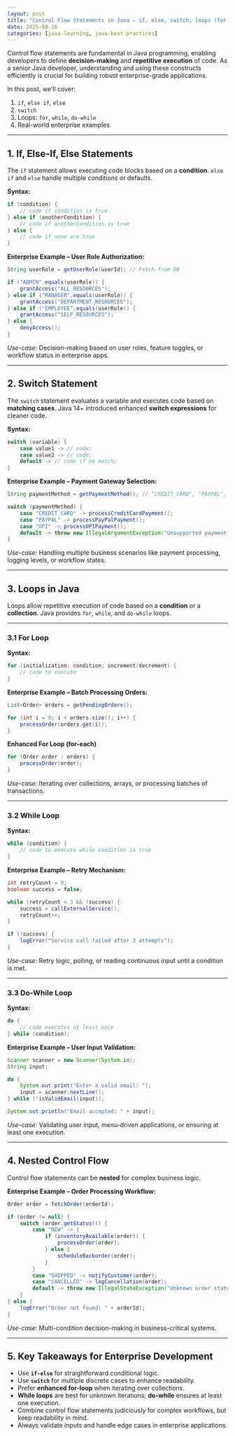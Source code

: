 ```yaml
---
layout: post
title: "Control Flow Statements in Java – if, else, switch, loops (for, while, do-while)"
date: 2025-08-16
categories: [java-learning, java-best-practices]
---
```

Control flow statements are fundamental in Java programming, enabling developers to define **decision-making** and **repetitive execution** of code. As a senior Java developer, understanding and using these constructs efficiently is crucial for building robust enterprise-grade applications.

In this post, we'll cover:

1. `if`, `else if`, `else`
2. `switch`
3. Loops: `for`, `while`, `do-while`
4. Real-world enterprise examples

---

## 1. If, Else-If, Else Statements

The `if` statement allows executing code blocks based on a **condition**. `else if` and `else` handle multiple conditions or defaults.

**Syntax:**

```java
if (condition) {
    // code if condition is true
} else if (anotherCondition) {
    // code if anotherCondition is true
} else {
    // code if none are true
}
```

**Enterprise Example – User Role Authorization:**

```java
String userRole = getUserRole(userId); // Fetch from DB

if ("ADMIN".equals(userRole)) {
    grantAccess("ALL_RESOURCES");
} else if ("MANAGER".equals(userRole)) {
    grantAccess("DEPARTMENT_RESOURCES");
} else if ("EMPLOYEE".equals(userRole)) {
    grantAccess("SELF_RESOURCES");
} else {
    denyAccess();
}
```

*Use-case:* Decision-making based on user roles, feature toggles, or workflow status in enterprise apps.

---

## 2. Switch Statement

The `switch` statement evaluates a variable and executes code based on **matching cases**. Java 14+ introduced enhanced **switch expressions** for cleaner code.

**Syntax:**

```java
switch (variable) {
    case value1 -> // code;
    case value2 -> // code;
    default -> // code if no match;
}
```

**Enterprise Example – Payment Gateway Selection:**

```java
String paymentMethod = getPaymentMethod(); // "CREDIT_CARD", "PAYPAL", "UPI"

switch (paymentMethod) {
    case "CREDIT_CARD" -> processCreditCardPayment();
    case "PAYPAL" -> processPayPalPayment();
    case "UPI" -> processUPIPayment();
    default -> throw new IllegalArgumentException("Unsupported payment method");
}
```

*Use-case:* Handling multiple business scenarios like payment processing, logging levels, or workflow states.

---

## 3. Loops in Java

Loops allow repetitive execution of code based on a **condition** or a **collection**. Java provides `for`, `while`, and `do-while` loops.

---

### 3.1 For Loop

**Syntax:**

```java
for (initialization; condition; increment/decrement) {
    // code to execute
}
```

**Enterprise Example – Batch Processing Orders:**

```java
List<Order> orders = getPendingOrders();

for (int i = 0; i < orders.size(); i++) {
    processOrder(orders.get(i));
}
```

**Enhanced For Loop (for-each)**

```java
for (Order order : orders) {
    processOrder(order);
}
```

*Use-case:* Iterating over collections, arrays, or processing batches of transactions.

---

### 3.2 While Loop

**Syntax:**

```java
while (condition) {
    // code to execute while condition is true
}
```

**Enterprise Example – Retry Mechanism:**

```java
int retryCount = 0;
boolean success = false;

while (retryCount < 3 && !success) {
    success = callExternalService();
    retryCount++;
}

if (!success) {
    logError("Service call failed after 3 attempts");
}
```

*Use-case:* Retry logic, polling, or reading continuous input until a condition is met.

---

### 3.3 Do-While Loop

**Syntax:**

```java
do {
    // code executes at least once
} while (condition);
```

**Enterprise Example – User Input Validation:**

```java
Scanner scanner = new Scanner(System.in);
String input;

do {
    System.out.print("Enter a valid email: ");
    input = scanner.nextLine();
} while (!isValidEmail(input));

System.out.println("Email accepted: " + input);
```

*Use-case:* Validating user input, menu-driven applications, or ensuring at least one execution.

---

## 4. Nested Control Flow

Control flow statements can be **nested** for complex business logic.

**Enterprise Example – Order Processing Workflow:**

```java
Order order = fetchOrder(orderId);

if (order != null) {
    switch (order.getStatus()) {
        case "NEW" -> {
            if (inventoryAvailable(order)) {
                processOrder(order);
            } else {
                scheduleBackorder(order);
            }
        }
        case "SHIPPED" -> notifyCustomer(order);
        case "CANCELLED" -> logCancellation(order);
        default -> throw new IllegalStateException("Unknown order status");
    }
} else {
    logError("Order not found: " + orderId);
}
```

*Use-case:* Multi-condition decision-making in business-critical systems.

---

## 5. Key Takeaways for Enterprise Development

* Use **`if-else`** for straightforward conditional logic.
* Use **`switch`** for multiple discrete cases to enhance readability.
* Prefer **enhanced for-loop** when iterating over collections.
* **While loops** are best for unknown iterations; **do-while** ensures at least one execution.
* Combine control flow statements judiciously for complex workflows, but keep readability in mind.
* Always validate inputs and handle edge cases in enterprise applications.
